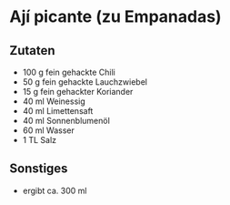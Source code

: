 # Ají picante (zu Empanadas)

## Zutaten
- 100 g fein gehackte Chili
- 50 g fein gehackte Lauchzwiebel
- 15 g fein gehackter Koriander
- 40 ml Weinessig
- 40 ml Limettensaft
- 40 ml Sonnenblumenöl
- 60 ml Wasser
- 1 TL Salz

## Sonstiges
- ergibt ca. 300 ml
